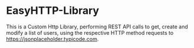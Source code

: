 # EasyHTTP-Library

This is a Custom Http Library, performing REST API calls to get, create and modify a list of users, using the respective HTTP method requests to https://jsonplaceholder.typicode.com.
